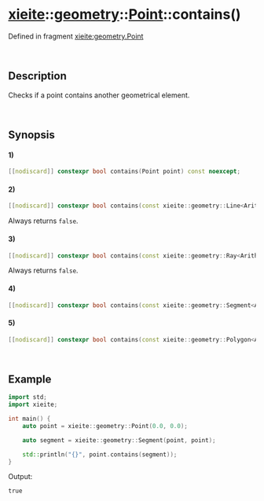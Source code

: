 # [xieite](../../../../../xieite.md)\:\:[geometry](../../../../../geometry.md)\:\:[Point<Arithmetic>](../../../point.md)\:\:contains\(\)
Defined in fragment [xieite:geometry.Point](../../../../../../src/geometry/point.cpp)

&nbsp;

## Description
Checks if a point contains another geometrical element.

&nbsp;

## Synopsis
#### 1)
```cpp
[[nodiscard]] constexpr bool contains(Point point) const noexcept;
```
#### 2)
```cpp
[[nodiscard]] constexpr bool contains(const xieite::geometry::Line<Arithmetic>&) const noexcept;
```
Always returns `false`.
#### 3)
```cpp
[[nodiscard]] constexpr bool contains(const xieite::geometry::Ray<Arithmetic>&) const noexcept;
```
Always returns `false`.
#### 4)
```cpp
[[nodiscard]] constexpr bool contains(const xieite::geometry::Segment<Arithmetic>& segment) const noexcept;
```
#### 5)
```cpp
[[nodiscard]] constexpr bool contains(const xieite::geometry::Polygon<Arithmetic>& polygon) const noexcept;
```

&nbsp;

## Example
```cpp
import std;
import xieite;

int main() {
    auto point = xieite::geometry::Point(0.0, 0.0);

    auto segment = xieite::geometry::Segment(point, point);

    std::println("{}", point.contains(segment));
}
```
Output:
```
true
```
